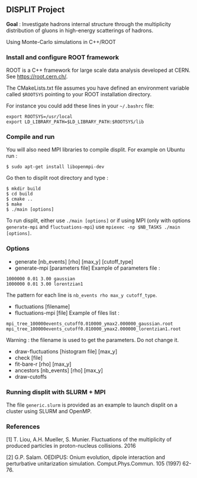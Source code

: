 ## DISPLIT Project
__Goal__ : Investigate hadrons internal structure through the multiplicity 
distribution of gluons in high-energy scatterings of hadrons.

Using Monte-Carlo simulations in C++/ROOT

### Install and configure ROOT framework
ROOT is a C++ framework for large scale data analysis developed at CERN.
See https://root.cern.ch/.

The CMakeLists.txt file assumes you have defined an environment variable called
`$ROOTSYS` pointing to your ROOT installation directory.

For instance you could add these lines in your `~/.bashrc` file:
```
export ROOTSYS=/usr/local
export LD_LIBRARY_PATH=$LD_LIBRARY_PATH:$ROOTSYS/lib
```

### Compile and run
You will also need MPI libraries to compile displit. For example on Ubuntu run :
```
$ sudo apt-get install libopenmpi-dev
```

Go then to displit root directory and type :
```
$ mkdir build
$ cd build
$ cmake ..
$ make
$ ./main [options]
```

To run displit, either use `./main [options]` or if using MPI 
(only with options `generate-mpi` and `fluctuations-mpi`) 
use `mpiexec -np $NB_TASKS ./main [options]`.

### Options
* generate [nb_events] [rho] [max_y] [cutoff_type]
* generate-mpi [parameters file]
Example of parameters file :
```
1000000 0.01 3.00 gaussian
1000000 0.01 3.00 lorentzian1
```
The pattern for each line is `nb_events rho max_y cutoff_type`.

* fluctuations [filename]
* fluctuations-mpi [file]
Example of files list :
```
mpi_tree_100000events_cutoff0.010000_ymax2.000000_gaussian.root
mpi_tree_100000events_cutoff0.010000_ymax2.000000_lorentzian1.root
```
Warning : the filename is used to get the parameters. Do not change it.

* draw-fluctuations [histogram file] [max_y]
* check [file]
* fit-bare-r [rho] [max_y]
* ancestors [nb_events] [rho] [max_y]
* draw-cutoffs

### Running displit with SLURM + MPI
The file `generic.slurm` is provided as an example to launch displit on a cluster
using SLURM and OpenMP.

### References
[1] T. Liou, A.H. Mueller, S. Munier. 
Fluctuations of the multiplicity of produced particles in proton-nucleus collisions.
2016

[2] G.P. Salam.
OEDIPUS: Onium evolution, dipole interaction and perturbative unitarization simulation.
Comput.Phys.Commun. 105 (1997) 62-76.